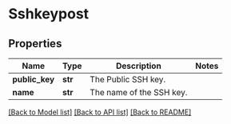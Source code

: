 # Sshkeypost

## Properties
Name | Type | Description | Notes
------------ | ------------- | ------------- | -------------
**public_key** | **str** | The Public SSH key. | 
**name** | **str** | The name of the SSH key. | 

[[Back to Model list]](../README.md#documentation-for-models) [[Back to API list]](../README.md#documentation-for-api-endpoints) [[Back to README]](../README.md)


